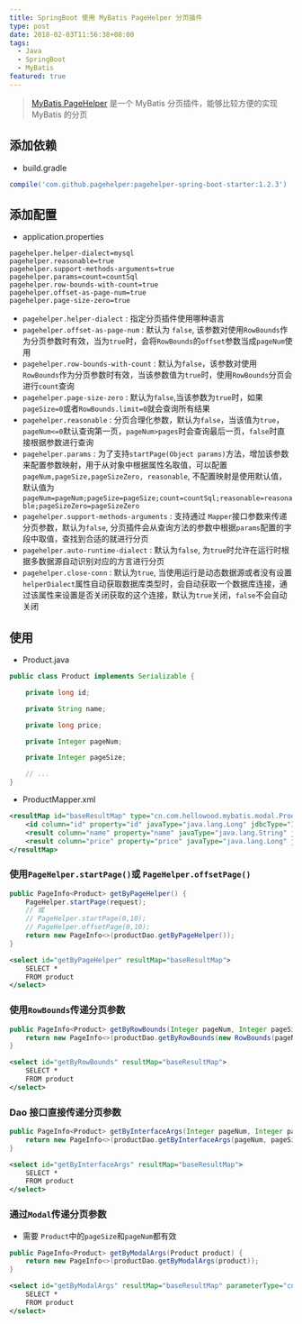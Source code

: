 ```yaml
---
title: SpringBoot 使用 MyBatis PageHelper 分页插件
type: post
date: 2018-02-03T11:56:38+08:00
tags:
  - Java
  - SpringBoot
  - MyBatis
featured: true
---
```


> [MyBatis PageHelper](https://github.com/pagehelper/Mybatis-PageHelper) 是一个 MyBatis 分页插件，能够比较方便的实现 MyBatis 的分页

## 添加依赖

- build.gradle

```gradle
compile('com.github.pagehelper:pagehelper-spring-boot-starter:1.2.3')
```

## 添加配置

- application.properties

```
pagehelper.helper-dialect=mysql
pagehelper.reasonable=true
pagehelper.support-methods-arguments=true
pagehelper.params=count=countSql
pagehelper.row-bounds-with-count=true
pagehelper.offset-as-page-num=true
pagehelper.page-size-zero=true

```

- `pagehelper.helper-dialect` : 指定分页插件使用哪种语言
- `pagehelper.offset-as-page-num` : 默认为 `false`, 该参数对使用`RowBounds`作为分页参数时有效，当为`true`时，会将`RowBounds`的`offset`参数当成`pageNum`使用
- `pagehelper.row-bounds-with-count` : 默认为`false`，该参数对使用`RowBounds`作为分页参数时有效，当该参数值为`true`时，使用`RowBounds`分页会进行`count`查询
- `pagehelper.page-size-zero` : 默认为`false`,当该参数为`true`时，如果`pageSize=0`或者`RowBounds.limit=0`就会查询所有结果
- `pagehelper.reasonable` : 分页合理化参数，默认为`false`，当该值为`true`，`pageNum<=0`默认查询第一页，`pageNum>pages`时会查询最后一页，`false`时直接根据参数进行查询
- `pagehelper.params` : 为了支持`startPage(Object params)`方法，增加该参数来配置参数映射，用于从对象中根据属性名取值，可以配置`pageNum,pageSize,pageSizeZero, reasonable`, 不配置映射是使用默认值， 默认值为`pageNum=pageNum;pageSize=pageSize;count=countSql;reasonable=reasonable;pageSizeZero=pageSizeZero`
- `pagehelper.support-methods-arguments` : 支持通过 `Mapper`接口参数来传递分页参数，默认为`false`, 分页插件会从查询方法的参数中根据`params`配置的字段中取值，查找到合适的就进行分页
- `pagehelper.auto-runtime-dialect` : 默认为`false`, 为`true`时允许在运行时根据多数据源自动识别对应的方言进行分页
- `pagehelper.close-conn` : 默认为`true`, 当使用运行是动态数据源或者没有设置`helperDialect`属性自动获取数据库类型时，会自动获取一个数据库连接，通过该属性来设置是否关闭获取的这个连接，默认为`true`关闭，`false`不会自动关闭

## 使用

- Product.java

```java
public class Product implements Serializable {

    private long id;

    private String name;

    private long price;

    private Integer pageNum;

    private Integer pageSize;

    // ...
}
```

- ProductMapper.xml

```xml
<resultMap id="baseResultMap" type="cn.com.hellowood.mybatis.modal.Product">
    <id column="id" property="id" javaType="java.lang.Long" jdbcType="INTEGER"></id>
    <result column="name" property="name" javaType="java.lang.String" jdbcType="VARCHAR"></result>
    <result column="price" property="price" javaType="java.lang.Long" jdbcType="BIGINT"></result>
</resultMap>

```

### 使用`PageHelper.startPage()`或 `PageHelper.offsetPage()`

```java
public PageInfo<Product> getByPageHelper() {
    PageHelper.startPage(request);
    // 或
    // PageHelper.startPage(0,10);
    // PageHelper.offsetPage(0,10);
    return new PageInfo<>(productDao.getByPageHelper());
}
```

```xml
<select id="getByPageHelper" resultMap="baseResultMap">
    SELECT *
    FROM product
</select>
```

### 使用`RowBounds`传递分页参数

```java
public PageInfo<Product> getByRowBounds(Integer pageNum, Integer pageSize) {
    return new PageInfo<>(productDao.getByRowBounds(new RowBounds(pageNum, pageSize)));
}
```

```xml
<select id="getByRowBounds" resultMap="baseResultMap">
    SELECT *
    FROM product
</select>
```

### Dao 接口直接传递分页参数

```java
public PageInfo<Product> getByInterfaceArgs(Integer pageNum, Integer pageSize) {
    return new PageInfo<>(productDao.getByInterfaceArgs(pageNum, pageSize));
}
```

```xml
<select id="getByInterfaceArgs" resultMap="baseResultMap">
    SELECT *
    FROM product
</select>
```

### 通过`Modal`传递分页参数

- 需要 `Product`中的`pageSize`和`pageNum`都有效

```java
public PageInfo<Product> getByModalArgs(Product product) {
    return new PageInfo<>(productDao.getByModalArgs(product));
}
```

```xml
<select id="getByModalArgs" resultMap="baseResultMap" parameterType="cn.com.hellowood.mybatis.modal.Product">
    SELECT *
    FROM product
</select>
```
